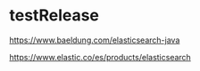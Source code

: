 # testRelease

https://www.baeldung.com/elasticsearch-java

https://www.elastic.co/es/products/elasticsearch